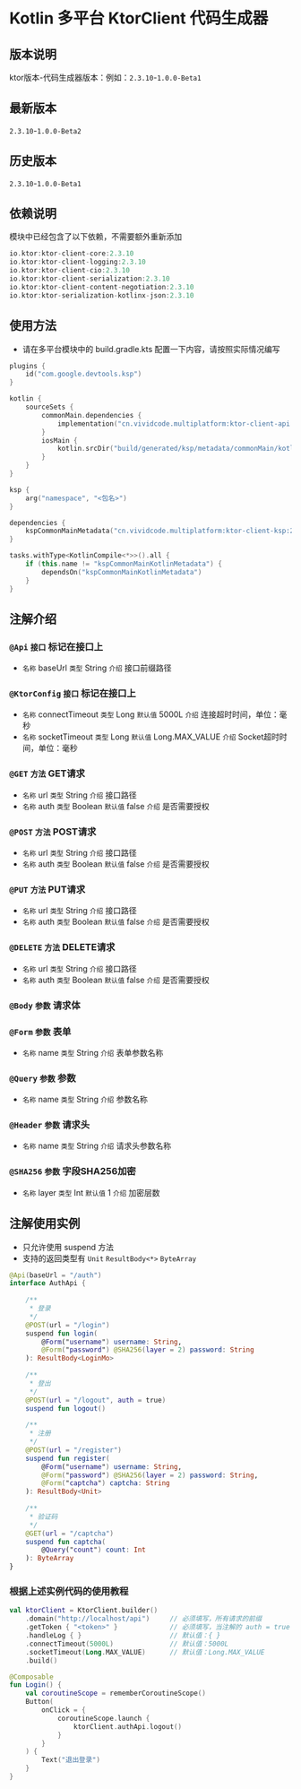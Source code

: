 # Kotlin 多平台 KtorClient 代码生成器

## 版本说明

ktor版本-代码生成器版本：例如：`2.3.10`-`1.0.0-Beta1`

## 最新版本

`2.3.10`-`1.0.0-Beta2`

## 历史版本

`2.3.10`-`1.0.0-Beta1`

## 依赖说明

模块中已经包含了以下依赖，不需要额外重新添加

``` kotlin
io.ktor:ktor-client-core:2.3.10
io.ktor:ktor-client-logging:2.3.10
io.ktor:ktor-client-cio:2.3.10
io.ktor:ktor-client-serialization:2.3.10
io.ktor:ktor-client-content-negotiation:2.3.10
io.ktor:ktor-serialization-kotlinx-json:2.3.10
```

## 使用方法

- 请在多平台模块中的 build.gradle.kts 配置一下内容，请按照实际情况编写

``` kotlin
plugins {
	id("com.google.devtools.ksp")
}

kotlin {
    sourceSets {
        commonMain.dependencies {
            implementation("cn.vividcode.multiplatform:ktor-client-api:2.3.10-1.0.0-Beta1") 
        }
        iosMain {
            kotlin.srcDir("build/generated/ksp/metadata/commonMain/kotlin") 
        }
    }
}

ksp {
    arg("namespace", "<包名>")
}

dependencies {
    kspCommonMainMetadata("cn.vividcode.multiplatform:ktor-client-ksp:2.3.10-1.0.0-Beta1")
}

tasks.withType<KotlinCompile<*>>().all {
    if (this.name != "kspCommonMainKotlinMetadata") {
        dependsOn("kspCommonMainKotlinMetadata")
    }
}
```

## 注解介绍

### `@Api` `接口` 标记在接口上

- `名称` baseUrl `类型` String `介绍` 接口前缀路径

### `@KtorConfig` `接口` 标记在接口上

- `名称` connectTimeout `类型` Long `默认值` 5000L `介绍` 连接超时时间，单位：毫秒
- `名称` socketTimeout `类型` Long `默认值` Long.MAX_VALUE `介绍` Socket超时时间，单位：毫秒

### `@GET` `方法` GET请求

- `名称` url `类型` String `介绍` 接口路径
- `名称` auth `类型` Boolean `默认值` false `介绍` 是否需要授权

### `@POST` `方法` POST请求

- `名称` url `类型` String `介绍` 接口路径
- `名称` auth `类型` Boolean `默认值` false `介绍` 是否需要授权

### `@PUT` `方法` PUT请求

- `名称` url `类型` String `介绍` 接口路径
- `名称` auth `类型` Boolean `默认值` false `介绍` 是否需要授权

### `@DELETE` `方法` DELETE请求

- `名称` url `类型` String `介绍` 接口路径
- `名称` auth `类型` Boolean `默认值` false `介绍` 是否需要授权

### `@Body` `参数` 请求体

### `@Form` `参数` 表单

- `名称` name `类型` String `介绍` 表单参数名称

### `@Query` `参数` 参数

- `名称` name `类型` String `介绍` 参数名称

### `@Header` `参数` 请求头

- `名称` name `类型` String `介绍` 请求头参数名称

### `@SHA256` `参数` 字段SHA256加密

- `名称` layer `类型` Int `默认值` 1 `介绍` 加密层数

## 注解使用实例

- 只允许使用 suspend 方法
- 支持的返回类型有 `Unit` `ResultBody<*>` `ByteArray`

``` kotlin
@Api(baseUrl = "/auth")
interface AuthApi {
    
    /**
     * 登录
     */
    @POST(url = "/login")
    suspend fun login(
        @Form("username") username: String, 
        @Form("password") @SHA256(layer = 2) password: String
    ): ResultBody<LoginMo>
    
    /**
     * 登出
     */
    @POST(url = "/logout", auth = true)
    suspend fun logout()
    
    /**
     * 注册
     */
    @POST(url = "/register")
    suspend fun register(
        @Form("username") username: String,
        @Form("password") @SHA256(layer = 2) password: String,
        @Form("captcha") captcha: String
    ): ResultBody<Unit>
    
    /**
     * 验证码
     */
    @GET(url = "/captcha")
    suspend fun captcha(
        @Query("count") count: Int
    ): ByteArray
}
```

### 根据上述实例代码的使用教程

``` kotlin
val ktorClient = KtorClient.builder()
    .domain("http://localhost/api")     // 必须填写，所有请求的前缀
    .getToken { "<token>" }             // 必须填写，当注解的 auth = true 后会将token附带在请求头上
    .handleLog { }                      // 默认值：{ }
    .connectTimeout(5000L)              // 默认值：5000L
    .socketTimeout(Long.MAX_VALUE)      // 默认值：Long.MAX_VALUE
    .build()

@Composable
fun Login() {
    val coroutineScope = rememberCoroutineScope()
    Button(
        onClick = {
            coroutineScope.launch {
                ktorClient.authApi.logout()
            }
        }
    ) {
        Text("退出登录")
    }
}
```